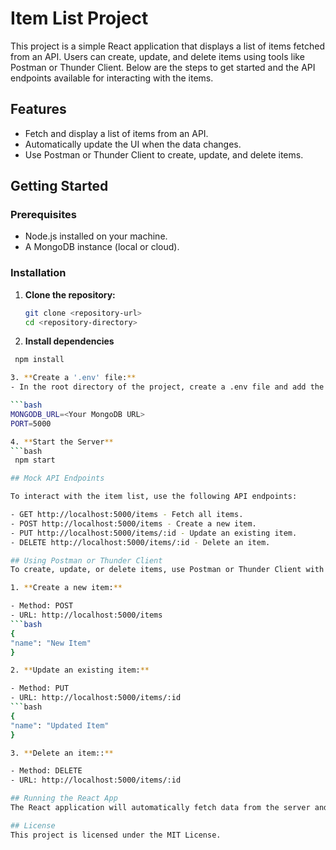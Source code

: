# Item List Project

This project is a simple React application that displays a list of items fetched from an API. Users can create, update, and delete items using tools like Postman or Thunder Client. Below are the steps to get started and the API endpoints available for interacting with the items.

## Features

- Fetch and display a list of items from an API.
- Automatically update the UI when the data changes.
- Use Postman or Thunder Client to create, update, and delete items.

## Getting Started

### Prerequisites

- Node.js installed on your machine.
- A MongoDB instance (local or cloud).

### Installation

1. **Clone the repository:**

   ```bash
   git clone <repository-url>
   cd <repository-directory>

2. **Install dependencies**
  ```bash
   npm install

3. **Create a '.env' file:**
- In the root directory of the project, create a .env file and add the following environment variables:

  ```bash
  MONGODB_URL=<Your MongoDB URL>
  PORT=5000

4. **Start the Server**
  ```bash
   npm start

## Mock API Endpoints

To interact with the item list, use the following API endpoints:

 - GET http://localhost:5000/items - Fetch all items.
 - POST http://localhost:5000/items - Create a new item.
 - PUT http://localhost:5000/items/:id - Update an existing item.
 - DELETE http://localhost:5000/items/:id - Delete an item.

## Using Postman or Thunder Client
To create, update, or delete items, use Postman or Thunder Client with the following instructions:

1. **Create a new item:**

  - Method: POST
  - URL: http://localhost:5000/items
  ```bash
  {
  "name": "New Item"
  }

2. **Update an existing item:**

  - Method: PUT
  - URL: http://localhost:5000/items/:id
  ```bash
  {
  "name": "Updated Item"
  }

3. **Delete an item::**

  - Method: DELETE  
  - URL: http://localhost:5000/items/:id

## Running the React App
The React application will automatically fetch data from the server and update the UI when the data changes.

## License
This project is licensed under the MIT License.

